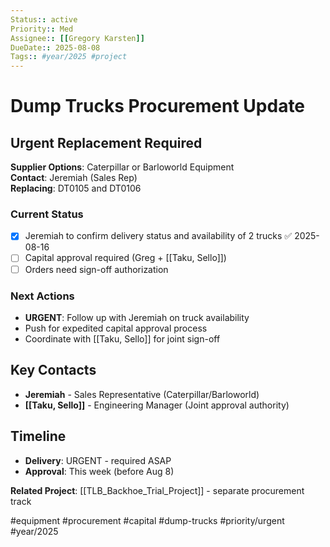 ```yaml
---
Status:: active
Priority:: Med
Assignee:: [[Gregory Karsten]]
DueDate:: 2025-08-08
Tags:: #year/2025 #project
---
```


# Dump Trucks Procurement Update

## Urgent Replacement Required
**Supplier Options**: Caterpillar or Barloworld Equipment  
**Contact**: Jeremiah (Sales Rep)  
**Replacing**: DT0105 and DT0106  

### Current Status
- [x] Jeremiah to confirm delivery status and availability of 2 trucks ✅ 2025-08-16
- [ ] Capital approval required (Greg + [[Taku, Sello]])
- [ ] Orders need sign-off authorization

### Next Actions
- **URGENT**: Follow up with Jeremiah on truck availability
- Push for expedited capital approval process
- Coordinate with [[Taku, Sello]] for joint sign-off

## Key Contacts
- **Jeremiah** - Sales Representative (Caterpillar/Barloworld)
- **[[Taku, Sello]]** - Engineering Manager (Joint approval authority)

## Timeline
- **Delivery**: URGENT - required ASAP
- **Approval**: This week (before Aug 8)

**Related Project**: [[TLB_Backhoe_Trial_Project]] - separate procurement track

#equipment #procurement #capital #dump-trucks #priority/urgent #year/2025